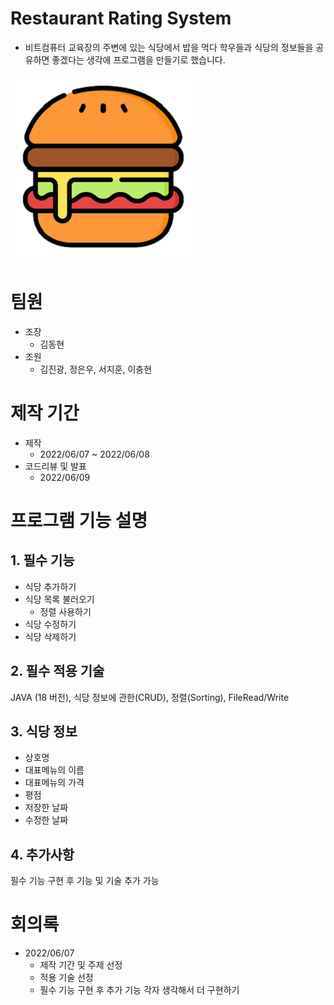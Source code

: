 # Restaurant Rating System

- 비트컴퓨터 교육장의 주변에 있는 식당에서 밥을 먹다 학우들과 식당의 정보들을 공유하면 좋겠다는 생각에 프로그램을 만들기로 했습니다.

![hamburger](/image/hamburger(300).png)

# 팀원

- 조장
    - 김동현
- 조원
    - 김진광, 정은우, 서지훈, 이충현

# 제작 기간

- 제작
    - 2022/06/07 ~ 2022/06/08
- 코드리뷰 및 발표
    - 2022/06/09

# 프로그램 기능 설명

## 1. 필수 기능

- 식당 추가하기
- 식당 목록 불러오기
    - 정렬 사용하기
- 식당 수정하기
- 식당 삭제하기

## 2. 필수 적용 기술

JAVA (18 버전), 식당 정보에 관한(CRUD), 정렬(Sorting), FileRead/Write

## 3. 식당 정보

- 상호명
- 대표메뉴의 이름
- 대표메뉴의 가격
- 평점
- 저장한 날짜
- 수정한 날짜

## 4. 추가사항

필수 기능 구현 후 기능 및 기술 추가 가능

# 회의록

- 2022/06/07
    - 제작 기간 및 주제 선정
    - 적용 기술 선정
    - 필수 기능 구현 후 추가 기능 각자 생각해서 더 구현하기
